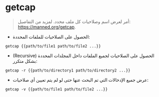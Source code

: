 # getcap

> أمر لعرض اسم وصلاحيات كل ملف محدد.
> لمزيد من التفاصيل: <https://manned.org/getcap>.

- الحصول على الصلاحيات للملفات المحددة:

`getcap {{path/to/file1 path/to/file2 ...}}`

- (Recursive) الحصول على الصلاحيات لجميع الملفات داخل المجلدات المحددة بشكل متكرر:

`getcap -r {{path/to/directory1 path/to/directory2 ...}}`

- عرض جميع الإدخالات التي تم البحث عنها حتى لو لم يتم تعيين أي صلاحيات:

`getcap -v {{path/to/file1 path/to/file2 ...}}`
